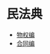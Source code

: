 # 民法典
* [物权编](https://github.com/wsg815/working/blob/main/%E6%B0%91%E6%B3%95/%E7%89%A9%E6%9D%83%E6%B3%95%E5%BE%8B%E5%88%B6%E5%BA%A6.md)
* [合同编](https://github.com/wsg815/working/blob/main/%E6%B0%91%E6%B3%95/%E5%90%88%E5%90%8C.md)
